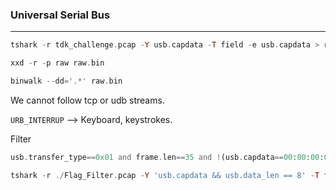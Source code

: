 ### Universal Serial Bus

---

```php
tshark -r tdk_challenge.pcap -Y usb.capdata -T field -e usb.capdata > raw

xxd -r -p raw raw.bin

binwalk --dd='.*' raw.bin 
```

We cannot follow tcp or udb streams. 

`URB_INTERRUP` --> Keyboard, keystrokes.

Filter
```php
usb.transfer_type==0x01 and frame.len==35 and !(usb.capdata==00:00:00:00:00:00:00:00)
```
```php
tshark -r ./Flag_Filter.pcap -Y 'usb.capdata && usb.data_len == 8' -T fields -e usb.capdata | sed 's/../:&/g2' > keystroke.txt
```
